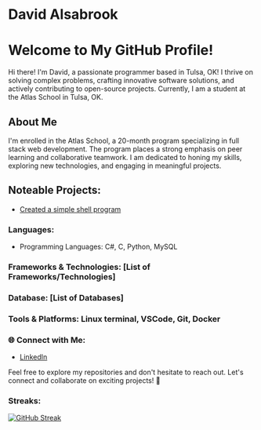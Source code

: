 # David Alsabrook

# Welcome to My GitHub Profile!

Hi there! I'm David, a passionate programmer based in Tulsa, OK! I thrive on solving complex problems, crafting innovative software solutions, and actively contributing to open-source projects. Currently, I am a student at the Atlas School in Tulsa, OK.

## About Me

I'm enrolled in the Atlas School, a 20-month program specializing in full stack web development. The program places a strong emphasis on peer learning and collaborative teamwork. I am dedicated to honing my skills, exploring new technologies, and engaging in meaningful projects.

## Noteable Projects:
- [Created a simple shell program](https://github.com/meddizzle316/holbertonschool-simple_shell)

### Languages:

- Programming Languages: C#, C, Python, MySQL

### Frameworks & Technologies: [List of Frameworks/Technologies]

### Database: [List of Databases]

### Tools & Platforms: Linux terminal, VSCode, Git, Docker

### 🌐 Connect with Me:

- [LinkedIn](https://www.linkedin.com/in/david-alsabrook/)

Feel free to explore my repositories and don't hesitate to reach out. Let's connect and collaborate on exciting projects! 🚀

### Streaks:
[![GitHub Streak](https://streak-stats.demolab.com?user=DAlsabrook&hide_border=true)](https://git.io/streak-stats)
